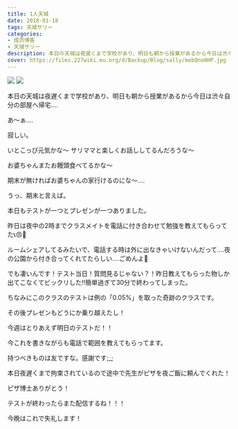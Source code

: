 ```yaml
---
title: 1人天城
date: 2018-01-18
tags: 天城サリー
categories: 
- 成员博客
- 天城サリー
description: 本日の天城は夜遅くまで学校があり、明日も朝から授業があるから今日は渋々自分の部屋へ帰宅....あ〜ぁ....寂しい。いとこっぴ元気かな〜 サリママと楽しくお話ししてるんだろうな〜お婆ちゃんまたお饅頭食べてる...
cover: https://files.227wiki.eu.org/d/Backup/Blog/sally/mobQno0HP.jpg 
---
```

![](https://files.227wiki.eu.org/d/Backup/Blog/sally/mobQno0HP.jpg)
![](https://files.227wiki.eu.org/d/Backup/Blog/sally/mob4HJtV8.jpg)

本日の天城は夜遅くまで学校があり、明日も朝から授業があるから今日は渋々自分の部屋へ帰宅....

あ〜ぁ....



寂しい。

いとこっぴ元気かな〜 サリママと楽しくお話ししてるんだろうな〜

お婆ちゃんまたお饅頭食べてるかな〜

期末が無ければお婆ちゃんの家行けるのにな〜....

うっ、期末と言えば。

本日もテストが一つとプレゼンが一つありました。

昨日は夜中の2時までクラスメイトを電話に付き合わせて勉強を教えてもらってた📞😠🤔

ルームシェアしてるみたいで、電話する時は外に出なきゃいけないんだって....夜の公園から付き合ってくれてたらしい....ごめんよ🙏

でも凄いんです！テスト当日！質問見るじゃない？！昨日教えてもらった物しか出てこなくてビックリした‼️簡単過ぎて30分で終わってしまった。

ちなみにこのクラスのテストは例の「0.05%」を取った奇跡のクラスです。

その後プレゼンもどうにか乗り越えたし！

今週はとりあえず明日のテストだ！！

今これを書きながらも電話で範囲を教えてもらってます。

持つべきものは友ですな。感謝です;_;



本日夜遅くまで拘束されているので途中で先生がピザを夜ご飯に頼んでくれた！

ピザ博士ありがとう！

テストが終わったらまた配信するね！！！

今晩はこれで失礼します！












